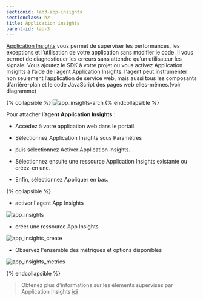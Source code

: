 ```yaml
---
sectionid: lab3-app-insights
sectionclass: h2
title: Application insights
parent-id: lab-3
---
```



[Application Insights](https://learn.microsoft.com/en-us/azure/azure-monitor/app/app-insights-overview?tabs=net) vous permet de superviser les performances, les exceptions et l’utilisation de votre application sans modifier le code. Il vous permet de diagnostiquer les erreurs sans attendre qu’un utilisateur les signale. Vous ajoutez le SDK à votre projet ou vous activez Application Insights à l’aide de l’agent Application Insights. l'agent peut instrumenter non seulement l’application de service web, mais aussi tous les composants d’arrière-plan et le code JavaScript des pages web elles-mêmes.(voir diagramme)

{% collapsible %}
![app_insights-arch](/media/lab3/app-insight-arch.png)
{% endcollapsible %}

Pour attacher **l’agent Application Insights** :

- Accédez à votre application web dans le portail.
  
- Sélectionnez Application Insights sous Paramètres

- puis sélectionnez Activer Application Insights.
  
- Sélectionnez ensuite une ressource Application Insights existante ou créez-en une.

- Enfin, sélectionnez Appliquer en bas.

{% collapsible %}

- activer l'agent App Insights

![app_insights](/media/lab3/app_insights.png)

- créer une ressource App Insights
  
![app_insights_create](/media/lab3/app_insights1.png)

- Observez l'ensemble des métriques et options disponibles
  
![app_insights_metrics](/media/lab3/app_insights_metrics.png)

{% endcollapsible %}

> Obtenez plus d'informations sur les éléments supervisés par Application Insights [ici](https://learn.microsoft.com/en-us/azure/azure-monitor/app/app-insights-overview?tabs=net)
